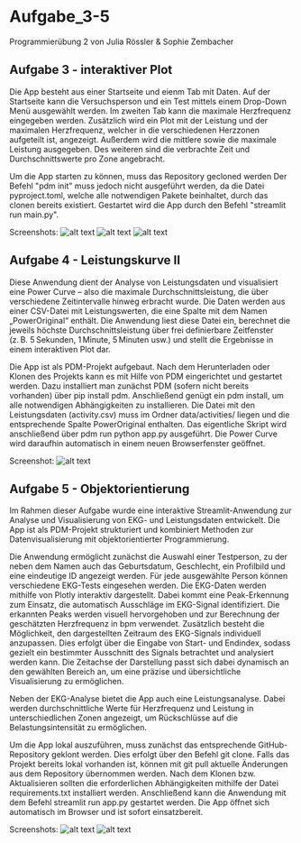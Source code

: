 # Aufgabe_3-5
Programmierübung 2 von Julia Rössler &amp; Sophie Zembacher

## Aufgabe 3 - interaktiver Plot
Die App besteht aus einer Startseite und eienm Tab mit Daten. Auf der Startseite kann die Versuchsperson und ein Test mittels einem Drop-Down Menü ausgewählt werden. Im zweiten Tab kann die maximale Herzfrequenz eingegeben werden. Zusätzlich wird ein Plot mit der Leistung und der maximalen Herzfrequenz, welcher in die verschiedenen Herzzonen aufgeteilt ist, angezeigt. Außerdem wird die mittlere sowie die maximale Leistung ausgegeben. Des weiteren sind die verbrachte Zeit und Durchschnittswerte pro Zone angebracht.

Um die App starten zu können, muss das Repository gecloned werden Der Befehl "pdm init" muss jedoch nicht ausgeführt werden, da die Datei pyproject.toml, welche alle notwendigen Pakete beinhaltet, durch das clonen bereits existiert. Gestartet wird die App durch den Befehl "streamlit run main.py". 


Screenshots:
![alt text](screenshot1.png)
![alt text](screenshot2.png)
![alt text](screenshot3.png)

## Aufgabe 4 - Leistungskurve II
Diese Anwendung dient der Analyse von Leistungsdaten und visualisiert eine Power Curve – also die maximale Durchschnittsleistung, die über verschiedene Zeitintervalle hinweg erbracht wurde. Die Daten werden aus einer CSV-Datei mit Leistungswerten, die eine Spalte mit dem Namen „PowerOriginal“ enthält. Die Anwendung liest diese Datei ein, berechnet die jeweils höchste Durchschnittsleistung über frei definierbare Zeitfenster (z. B. 5 Sekunden, 1 Minute, 5 Minuten usw.) und stellt die Ergebnisse in einem interaktiven Plot dar.

Die App ist als PDM-Projekt aufgebaut. Nach dem Herunterladen oder Klonen des Projekts kann es mit Hilfe von PDM eingerichtet und gestartet werden. Dazu installiert man zunächst PDM (sofern nicht bereits vorhanden) über pip install pdm. Anschließend genügt ein pdm install, um alle notwendigen Abhängigkeiten zu installieren. Die Datei mit den Leistungsdaten (activity.csv) muss im Ordner data/activities/ liegen und die entsprechende Spalte PowerOriginal enthalten. Das eigentliche Skript wird anschließend über pdm run python app.py ausgeführt. Die Power Curve wird daraufhin automatisch in einem neuen Browserfenster geöffnet. 

Screenshot:
![alt text](screenshot6.png)


## Aufgabe 5 - Objektorientierung
Im Rahmen dieser Aufgabe wurde eine interaktive Streamlit-Anwendung zur Analyse und Visualisierung von EKG- und Leistungsdaten entwickelt. Die App ist als PDM-Projekt strukturiert und kombiniert Methoden zur Datenvisualisierung mit objektorientierter Programmierung.

Die Anwendung ermöglicht zunächst die Auswahl einer Testperson, zu der neben dem Namen auch das Geburtsdatum, Geschlecht, ein Profilbild und eine eindeutige ID angezeigt werden. Für jede ausgewählte Person können verschiedene EKG-Tests eingesehen werden. Die EKG-Daten werden mithilfe von Plotly interaktiv dargestellt. Dabei kommt eine Peak-Erkennung zum Einsatz, die automatisch Ausschläge im EKG-Signal identifiziert. Die erkannten Peaks werden visuell hervorgehoben und zur Berechnung der geschätzten Herzfrequenz in bpm verwendet. Zusätzlich besteht die Möglichkeit, den dargestellten Zeitraum des EKG-Signals individuell anzupassen. Dies erfolgt über die Eingabe von Start- und Endindex, sodass gezielt ein bestimmter Ausschnitt des Signals betrachtet und analysiert werden kann. Die Zeitachse der Darstellung passt sich dabei dynamisch an den gewählten Bereich an, um eine präzise und übersichtliche Visualisierung zu ermöglichen.

Neben der EKG-Analyse bietet die App auch eine Leistungsanalyse. Dabei werden durchschnittliche Werte für Herzfrequenz und Leistung in unterschiedlichen Zonen angezeigt, um Rückschlüsse auf die Belastungsintensität zu ermöglichen.

Um die App lokal auszuführen, muss zunächst das entsprechende GitHub-Repository geklont werden. Dies erfolgt über den Befehl git clone. Falls das Projekt bereits lokal vorhanden ist, können mit git pull aktuelle Änderungen aus dem Repository übernommen werden. Nach dem Klonen bzw. Aktualisieren sollten die erforderlichen Abhängigkeiten mithilfe der Datei requirements.txt installiert werden. Anschließend kann die Anwendung mit dem Befehl streamlit run app.py gestartet werden. Die App öffnet sich automatisch im Browser und ist sofort einsatzbereit.

Screenshots:
![alt text](screenshot4.png)
![alt text](screenshot5.png)